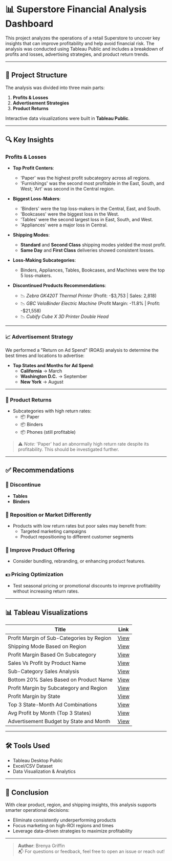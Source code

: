 # 📊 Superstore Financial Analysis Dashboard

This project analyzes the operations of a retail Superstore to uncover key insights that can improve profitability and help avoid financial risk. The analysis was conducted using Tableau Public and includes a breakdown of profits and losses, advertising strategies, and product return trends.

---

## 📁 Project Structure

The analysis was divided into three main parts:
1. **Profits & Losses**
2. **Advertisement Strategies**
3. **Product Returns**

Interactive data visualizations were built in **Tableau Public**.

---

## 🔍 Key Insights

### Profits & Losses
- **Top Profit Centers**:
  - 'Paper' was the highest profit subcategory across all regions.
  - 'Furnishings' was the second most profitable in the East, South, and West; 'Art' was second in the Central region.

- **Biggest Loss-Makers**:
  - 'Binders' were the top loss-makers in the Central, East, and South.
  - 'Bookcases' were the biggest loss in the West.
  - 'Tables' were the second largest loss in East, South, and West.
  - 'Appliances' were a major loss in Central.

- **Shipping Modes**:
  - **Standard** and **Second Class** shipping modes yielded the most profit.
  - **Same Day** and **First Class** deliveries showed consistent losses.

- **Loss-Making Subcategories**:
  - Binders, Appliances, Tables, Bookcases, and Machines were the top 5 loss-makers.

- **Discontinued Products Recommendations**:
  - 📉 *Zebra GK420T Thermal Printer* (Profit: -$3,753 | Sales: 2,818)
  - 📉 *GBC VeloBinder Electric Machine* (Profit Margin: -11.8% | Profit: -$21,558)
  - 📉 *Cubify Cube X 3D Printer Double Head*

---

### 📈 Advertisement Strategy

We performed a "Return on Ad Spend" (ROAS) analysis to determine the best times and locations to advertise:

- **Top States and Months for Ad Spend**:
  - **California** → March
  - **Washington D.C.** → September
  - **New York** → August

---

### 🔁 Product Returns

- Subcategories with high return rates:
  - 📦 Paper
  - 📦 Binders
  - 📦 Phones (still profitable)

> ⚠️ *Note:* 'Paper' had an abnormally high return rate despite its profitability. This should be investigated further.

---

## ✅ Recommendations

### 🔻 Discontinue
- **Tables**
- **Binders**

### 🔄 Reposition or Market Differently
- Products with low return rates but poor sales may benefit from:
  - Targeted marketing campaigns
  - Product repositioning to different customer segments

### 🚀 Improve Product Offering
- Consider bundling, rebranding, or enhancing product features.

### 💵 Pricing Optimization
- Test seasonal pricing or promotional discounts to improve profitability without increasing return rates.

---

## 📊 Tableau Visualizations

| Title | Link |
|-------|------|
| Profit Margin of Sub-Categories by Region | [View](https://public.tableau.com/views/ProfitMarginofSub-CategoriesbyRegion/Figure1) |
| Shipping Mode Based on Region | [View](https://public.tableau.com/views/ShippingModeBasedonRegion/Figure2) |
| Profit Margin Based On Subcategory | [View](https://public.tableau.com/views/ProfitMarginBasedOnSubcategory/Figure3) |
| Sales Vs Profit by Product Name | [View](https://public.tableau.com/views/SalesVsProfitbasedonProductName/Figure4) |
| Sub-Category Sales Analysis | [View](https://public.tableau.com/views/Sub-CategorySalesAnalysis_17325556003680/Figure5) |
| Bottom 20% Sales Based on Product Name | [View](https://public.tableau.com/views/Bottom20SalesBasedonProductName/Figure6) |
| Profit Margin by Subcategory and Region | [View](https://public.tableau.com/views/ProfitMarginbasedonSubcategoryandRegion/Figure7) |
| Profit Margin by State | [View](https://public.tableau.com/views/ProfitMarginbasedonState/Figure8) |
| Top 3 State-Month Ad Combinations | [View](https://public.tableau.com/views/3bestcombinationofstatesandmonth/Figure9) |
| Avg Profit by Month (Top 3 States) | [View](https://public.tableau.com/views/AvgProfitof3topstatesbyMonth/Figure10) |
| Advertisement Budget by State and Month | [View](https://public.tableau.com/views/AdvertisementBudgetbyStateandMonth/Figure11) |

---

## 🛠 Tools Used

- Tableau Desktop Public
- Excel/CSV Dataset
- Data Visualization & Analytics

---

## 📌 Conclusion

With clear product, region, and shipping insights, this analysis supports smarter operational decisions:
- Eliminate consistently underperforming products
- Focus marketing on high-ROI regions and times
- Leverage data-driven strategies to maximize profitability

---

> **Author**: Brenya Griffin  
> 📬 For questions or feedback, feel free to open an issue or reach out!
